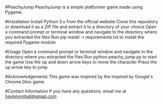 #PeachyJump
PeachyJump is a simple platformer game made using Pygame.

#Installation
Install Python 3.x from the official website
Clone this repository or download it as a ZIP file and extract it to a directory of your choice
Open a command prompt or terminal window and navigate to the directory where you extracted the files
Run pip install -r requirements.txt to install the required Pygame module

#Usage
Open a command prompt or terminal window and navigate to the directory where you extracted the files
Run python peachy_jump.py to start the game
Use the up and down arrow keys to move the character
Press the up arrow key to jump

#Acknowledgements
This game was inspired by the inspired by Google's Chrome Dino game.

#Contact Information
If you have any questions, email me at haylelynnhall@gmail.com.
